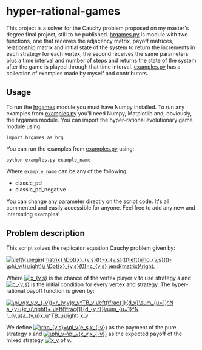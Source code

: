 # hyper-rational-games
  This project is a solver for the Cauchy problem proposed on my master's degree final project, still to be published. 
  [hrgames.py](hrgames.py) is module with two functions, one that receives the adjacency matrix, payoff matrices, relationship matrix and initial state of the system to return
  the increments in each strategy for each vertex, the second receives the same parameters plus a time interval and number of steps and returns the state of the system after the game
  is played through that time interval. [examples.py](examples.py) has a collection of examples made by myself and contributors.
  
  ## Usage
  To run the [hrgames](hrgames.py) module you must have Numpy installed. To run any examples from [examples.py](examples.py) you'll need Numpy, Matplotlib and, obviously, the hrgames module.
  You can import the hyper-rational evolutionary game module using:
  ```
  import hrgames as hrg
  ```
  You can run the examples from [examples.py](examples.py) using:
  ```
  python examples.py example_name
  ```
  
  Where `example_name` can be any of the following:
  - classic_pd
  - classic_pd_negative
  
  You can change any parameter directly on the script code. It's all commented and easily accessible for anyone. Feel free to add any new and interesting examples!
  
  ## Problem description
  This script solves the replicator equation Cauchy problem given by:
  
  <a href="https://www.codecogs.com/eqnedit.php?latex=\inline&space;\bg_white&space;\left\{\begin{matrix}&space;\Dot{x}_{v,s}(t)=x_{v,s}(t)\left(\rho_{v,s}(t)-\phi_v(t)\right)\\&space;\Dot{x}_{v,s}(0)=c_{v,s}&space;\end{matrix}\right." target="_blank"><img src="https://latex.codecogs.com/png.latex?\inline&space;\bg_white&space;\left\{\begin{matrix}&space;\Dot{x}_{v,s}(t)=x_{v,s}(t)\left(\rho_{v,s}(t)-\phi_v(t)\right)\\&space;\Dot{x}_{v,s}(0)=c_{v,s}&space;\end{matrix}\right." title="\left\{\begin{matrix} \Dot{x}_{v,s}(t)=x_{v,s}(t)\left(\rho_{v,s}(t)-\phi_v(t)\right)\\ \Dot{x}_{v,s}(0)=c_{v,s} \end{matrix}\right." /></a>
  
  Where <a href="https://www.codecogs.com/eqnedit.php?latex=\inline&space;\bg_white&space;x_{v,s}" target="_blank"><img src="https://latex.codecogs.com/png.latex?\inline&space;\bg_white&space;x_{v,s}" title="x_{v,s}" /></a>
  is the chance of the vertex player $v$ to use strategy $s$ and <a href="https://www.codecogs.com/eqnedit.php?latex=\inline&space;\bg_white&space;c_{v,s}" target="_blank"><img src="https://latex.codecogs.com/png.latex?\inline&space;\bg_white&space;c_{v,s}" title="c_{v,s}" /></a>
  is the initial condition for every vertex and strategy. The hyper-rational payoff function is given by:
  
  <a href="https://www.codecogs.com/eqnedit.php?latex=\bg_white&space;\pi_v(x_v,x_{-v})=r_{v,v}x_v^TB_v&space;\left(\frac{1}{d_v}\sum_{u=1}^N&space;a_{v,u}x_u\right)&plus;&space;\left(\frac{1}{d_{v,r}}\sum_{u=1}^N&space;r_{v,u}a_{v,u}x_u^TB_u\right)&space;x_v" target="_blank"><img src="https://latex.codecogs.com/png.latex?\bg_white&space;\pi_v(x_v,x_{-v})=r_{v,v}x_v^TB_v&space;\left(\frac{1}{d_v}\sum_{u=1}^N&space;a_{v,u}x_u\right)&plus;&space;\left(\frac{1}{d_{v,r}}\sum_{u=1}^N&space;r_{v,u}a_{v,u}x_u^TB_u\right)&space;x_v" title="\pi_v(x_v,x_{-v})=r_{v,v}x_v^TB_v \left(\frac{1}{d_v}\sum_{u=1}^N a_{v,u}x_u\right)+ \left(\frac{1}{d_{v,r}}\sum_{u=1}^N r_{v,u}a_{v,u}x_u^TB_u\right) x_v" /></a>
  
  We define <a href="https://www.codecogs.com/eqnedit.php?latex=\bg_white&space;\rho_{v,s}=\pi_v(e_s,x_{-v})" target="_blank"><img src="https://latex.codecogs.com/png.latex?\bg_white&space;\rho_{v,s}=\pi_v(e_s,x_{-v})" title="\rho_{v,s}=\pi_v(e_s,x_{-v})" /></a>
  as the payment of the pure strategy *s* and <a href="https://www.codecogs.com/eqnedit.php?latex=\bg_white&space;\phi_v=\pi_v(x_v,x_{-v})" target="_blank"><img src="https://latex.codecogs.com/png.latex?\bg_white&space;\phi_v=\pi_v(x_v,x_{-v})" title="\phi_v=\pi_v(x_v,x_{-v})" /></a>
  as the expected payoff of the mixed strategy <a href="https://www.codecogs.com/eqnedit.php?latex=\bg_white&space;x_v" target="_blank"><img src="https://latex.codecogs.com/png.latex?\bg_white&space;x_v" title="x_v" /></a>
  of *v*.
